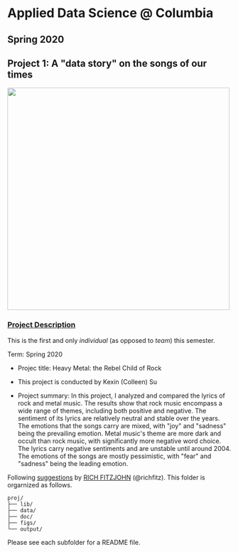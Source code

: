# Applied Data Science @ Columbia
## Spring 2020
## Project 1: A "data story" on the songs of our times

<img src="figs/title1.jpeg" width="500">

### [Project Description](doc/)
This is the first and only *individual* (as opposed to *team*) this semester. 

Term: Spring 2020

+ Projec title: Heavy Metal: the Rebel Child of Rock
+ This project is conducted by Kexin (Colleen) Su

+ Project summary: In this project, I analyzed and compared the lyrics of rock and metal music. The results show that rock music encompass a wide range of themes, including both positive and negative. The sentiment of its lyrics are relatively neutral and stable over the years. The emotions that the songs carry are mixed, with "joy" and "sadness" being the prevailing emotion. Metal music's theme are more dark and occult than rock music, with significantly more negative word choice. The lyrics carry negative sentiments and are unstable until around 2004. The emotions of the songs are mostly pessimistic, with "fear" and "sadness" being the leading emotion.

Following [suggestions](http://nicercode.github.io/blog/2013-04-05-projects/) by [RICH FITZJOHN](http://nicercode.github.io/about/#Team) (@richfitz). This folder is orgarnized as follows.

```
proj/
├── lib/
├── data/
├── doc/
├── figs/
└── output/
```

Please see each subfolder for a README file.
